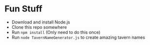 # Fun Stuff

- Download and install Node.js
- Clone this repo somewhere
- Run `npm install` (Only need to do this once)
- Run `node TavernNameGenerator.js` to create amazing tavern names